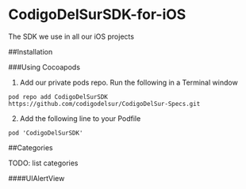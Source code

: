 CodigoDelSurSDK-for-iOS
=======================

The SDK we use in all our iOS projects

##Installation

###Using Cocoapods

1. Add our private pods repo. Run the following in a Terminal window

```
pod repo add CodigoDelSurSDK https://github.com/codigodelsur/CodigoDelSur-Specs.git
```

2. Add the following line to your Podfile

```
pod 'CodigoDelSurSDK'
```

##Categories

TODO: list categories

####UIAlertView
